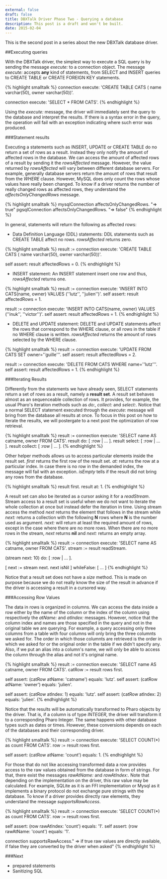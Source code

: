 ```yaml
---
external: false
draft: false
title: DBXTalk Driver Phase Two - Querying a database
description: This post is a draft and won't be built.
date: 2015-02-04
---
```


This is the second post in a series about the new DBXTalk database driver.

##Executing queries

With the DBXTalk driver, the simplest way to execute a SQL query is by sending the message *execute:* to a connection object. The message *execute:* accepts **any** kind of statements, from SELECT and INSERT queries to CREATE TABLE or CREATE FOREIGN KEY statements.

{% highlight smalltalk %}
connection execute: 'CREATE TABLE CATS (
	name varchar(50),
	owner varchar(50))'.

connection execute: 'SELECT * FROM CATS'.
{% endhighlight %}

Using the *execute:* message, the driver will immediately sent the query to the database and interpret the results. If there is a syntax error in the query, the operation will fail with an exception indicating where such error was produced.


###Statement results

Executing a statements such as INSERT, UPDATE or CREATE TABLE do no return a set of rows as a result. Instead they only notify the amount of affected rows in the database. We can access the amount of affected rows of a result by sending it the *rowsAffected* message. However, the value returned by *rowsAffected* will vary between different database servers. For example, generally database servers return the amount of rows that result from the *WHERE* clause. However, MySQL does only count the rows whose values have really been changed. To know if a driver returns the number of really changed rows as affected rows, they understand the *affectsOnlyChangedRows* message.

{% highlight smalltalk %}
mysqlConnection affectsOnlyChangedRows. "=> true"
pgsqlConnection affectsOnlyChangedRows. "=> false"
{% endhighlight %}

In general, statements will return the following as affected rows:

* Data Definition Language (DDL) statements: DDL statements such as CREATE TABLE affect no rows. *rowsAffected* returns zero.

{% highlight smalltalk %}
result := connection execute: 'CREATE TABLE CATS (
	name varchar(50),
	owner varchar(50))'.

self assert: result affectedRows = 0.
{% endhighlight %}

* INSERT statement: An INSERT statement insert one row and thus, *rowsAffected* returns one.

{% highlight smalltalk %}
result := connection execute: 'INSERT INTO CATS(name, owner) VALUES (''lutz'', ''julien'')'.
self assert: result affectedRows = 1.

result := connection execute: 'INSERT INTO CATS(name, owner) VALUES (''inuk'', ''victor'')'.
self assert: result affectedRows = 1.
{% endhighlight %}

* DELETE and UPDATE statement: DELETE and UPDATE statements affect the rows that correspond to the WHERE clause, or all rows in the table if no WHERE clause is written. *rowsAffected* returns the amount of rows selected by the WHERE clause.

{% highlight smalltalk %}
result := connection execute: 'UPDATE FROM CATS SET owner=''guille'''.
self assert: result affectedRows = 2.

result := connection execute: 'DELETE FROM CATS WHERE name=''lutz'''.
self assert: result affectedRows = 1.
{% endhighlight %}


###Iterating Results

Differently from the statements we have already seen, SELECT statements return a set of rows as a result, namely a **result set**. A result set behaves almost as an sequenceable collection of rows. It provides, for example, the usual Pharo's iteration methods such as *do:*, *collect:* and *select:*. Notice that a normal SELECT statement executed through the *execute:* message will bring from the database all results at once. To focus in this post on how to iterate the results, we will postergate to a next post the optimization of row retrieval.

{% highlight smalltalk %}
result := connection execute: 'SELECT name AS catname, owner FROM CATS'.
result do: [ :row | ... ].
result select: [ :row | ... ].
result collect: [ :row | ... ].
{% endhighlight %}

Other helper methods allows us to access particular elements inside the result set. *first* returns the first row of the result set. *at:* returns the row at a particular index. In case there is no row in the demanded index, the message will fail with an exception. *isEmpty* tells if the result did not bring any rows from the database.

{% highlight smalltalk %}
result first.
result at: 1.
{% endhighlight %}

A result set can also be iterated as a cursor asking it for a *readStream*. Stream access to a result set is useful when we do not want to iterate the whole collection at once but instead defer the iteration in time. Using stream access the method *next* returns the element that follows in the stream while *next:* returns a collection with the following **N** rows where **N** is the number used as argument. *next:* will return at least the required amount of rows, except in the case where there are no more rows. When there are no more rows in the stream, *next* returns **nil** and *next:* returns an empty array.

{% highlight smalltalk %}
result := connection execute: 'SELECT name AS catname, owner FROM CATS'.
stream := result readStream.

(stream next: 10) do: [ :row | ... ].

[ next := stream next. next isNil ] whileFalse: [
   ...
]
{% endhighlight %}

Notice that a result set does not have a *size* method. This is made on purpose because we do not really know the size of the result in advance if the driver is accessing a result in a cursored way.

###Accessing Row Values

The data in rows is organized in columns. We can access the data inside a row either by the name of the column or the index of the column using respectively the *atName:* and *atIndex:* messages. However, notice that the column index and names are those specified in the query and not in the original table we are querying. For example, a query accessing only three columns from a table with four columns will only bring the three columnts we asked for. The order in which those columnts are retrieved is the order in which we asked for or the original order in the table if we didn't specify any. Also, if we put an alias into a column's name, we will only be able to access the column through the alias and not it's original name. 

{% highlight smalltalk %}
result := connection execute: 'SELECT name AS catname, owner FROM CATS'.
catRow := result rows first.

self assert: (catRow atName: 'catname') equals: 'lutz'.
self assert: (catRow atName: 'owner') equals: 'julien'.

self assert: (catRow atIndex: 1) equals: 'lutz'.
self assert: (catRow atIndex: 2) equals: 'julien'.
{% endhighlight %}


Notice that the results will be automatically transformed to Pharo objects by the driver. That is, if a column is of type *INTEGER*, the driver will transform it to a corresponding Pharo Integer. The same happens with other database types such as dates or times. However, these conversions depends on each of the databases and their corresponding driver.

{% highlight smalltalk %}
result := connection execute: 'SELECT COUNT(*) as count FROM CATS'.
row := result rows first.

self assert: (catRow atName: 'count') equals: 1.
{% endhighlight %}

For those that do not like accessing transformed data a row provides access to the raw values obtained from the database in form of strings. For that, there exist the messages *rawAtName:* and *rawAtIndex:*. Note that depending on the implementation on the driver, this raw value may be calculated. For example, SQLite as it is an FFI implementation or Mysql as it implements a binary protocol do not exchange pure strings with the database. To know if a driver provides directly raw elements, they understand the message *supportsRawAccess*.

{% highlight smalltalk %}
result := connection execute: 'SELECT COUNT(*) as count FROM CATS'.
row := result rows first.

self assert: (row rawAtIndex: 'count') equals: '1'.
self assert: (row rawAtName: 'count') equals: '1'.

connection supportsRawAccess." => if true raw values are directly available, if false they are converted by the driver when asked"
{% endhighlight %}

###Next

* prepared statements
* Sanitizing SQL











